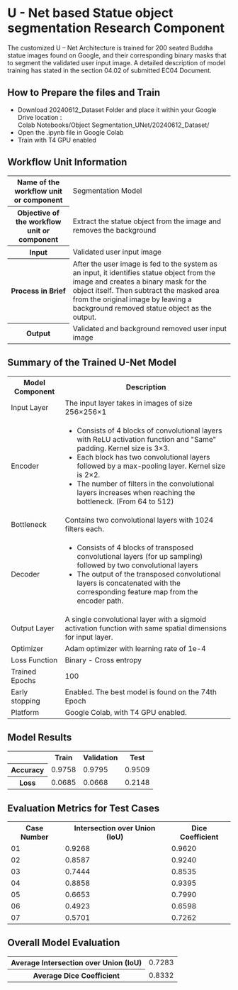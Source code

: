<h1>U - Net based Statue object segmentation Research Component</h1>

<p>The customized U – Net Architecture is trained for 200 seated Buddha statue images found on Google, and their corresponding binary masks that to segment the validated user input image. A detailed description of model training has stated in the section 04.02 of submitted EC04 Document.</p>

<h2>How to Prepare the files and Train</h2>
<ul>
  <li>Download 20240612_Dataset Folder and place it within your Google Drive location : <br>Colab Notebooks/Object Segmentation_UNet/20240612_Dataset/</li>
  <li>Open the .ipynb file in Google Colab</li>
  <li>Train with T4 GPU enabled</li>
</ul>

<h2>Workflow Unit Information</h2>

<table>
    <tr>
        <th>Name of the workflow unit or component</th>
        <td>Segmentation Model</td>
    </tr>
    <tr>
        <th>Objective of the workflow unit or component</th>
        <td>Extract the statue object from the image and removes the background</td>
    </tr>
    <tr>
        <th>Input</th>
        <td>Validated user input image</td>
    </tr>
    <tr>
        <th>Process in Brief</th>
        <td>After the user image is fed to the system as an input, it identifies statue object from the image and creates a binary mask for the object itself. Then subtract the masked area from the original image by leaving a background removed statue object as the output.</td>
    </tr>
    <tr>
        <th>Output</th>
        <td>Validated and background removed user input image</td>
    </tr>
</table>

<h2>Summary of the Trained U-Net Model</h2>

<table>
    <tr>
        <th>Model Component</th>
        <th>Description</th>
    </tr>
    <tr>
        <td>Input Layer</td>
        <td>The input layer takes in images of size 256×256×1</td>
    </tr>
    <tr>
        <td>Encoder</td>
        <td>
            <ul>
                <li>Consists of 4 blocks of convolutional layers with ReLU activation function and "Same" padding. Kernel size is 3×3.</li>
                <li>Each block has two convolutional layers followed by a max-pooling layer. Kernel size is 2×2.</li>
                <li>The number of filters in the convolutional layers increases when reaching the bottleneck. (From 64 to 512)</li>
            </ul>
        </td>
    </tr>
    <tr>
        <td>Bottleneck</td>
        <td>Contains two convolutional layers with 1024 filters each.</td>
    </tr>
    <tr>
        <td>Decoder</td>
        <td>
            <ul>
                <li>Consists of 4 blocks of transposed convolutional layers (for up sampling) followed by two convolutional layers</li>
                <li>The output of the transposed convolutional layers is concatenated with the corresponding feature map from the encoder path.</li>
            </ul>
        </td>
    </tr>
    <tr>
        <td>Output Layer</td>
        <td>A single convolutional layer with a sigmoid activation function with same spatial dimensions for input layer.</td>
    </tr>
    <tr>
        <td>Optimizer</td>
        <td>Adam optimizer with learning rate of 1e-4</td>
    </tr>
    <tr>
        <td>Loss Function</td>
        <td>Binary - Cross entropy</td>
    </tr>
    <tr>
        <td>Trained Epochs</td>
        <td>100</td>
    </tr>
    <tr>
        <td>Early stopping</td>
        <td>Enabled. The best model is found on the 74th Epoch</td>
    </tr>
    <tr>
        <td>Platform</td>
        <td>Google Colab, with T4 GPU enabled.</td>
    </tr>
</table>

<h2>Model Results</h2>

<table>
    <tr>
        <th></th>
        <th>Train</th>
        <th>Validation</th>
        <th>Test</th>
    </tr>
    <tr>
        <th>Accuracy</th>
        <td>0.9758</td>
        <td>0.9795</td>
        <td>0.9509</td>
    </tr>
    <tr>
        <th>Loss</th>
        <td>0.0685</td>
        <td>0.0668</td>
        <td>0.2148</td>
    </tr>
</table>

<h2>Evaluation Metrics for Test Cases</h2>

<table>
    <tr>
        <th>Case Number</th>
        <th>Intersection over Union (IoU)</th>
        <th>Dice Coefficient</th>
    </tr>
    <tr>
        <td>01</td>
        <td>0.9268</td>
        <td>0.9620</td>
    </tr>
    <tr>
        <td>02</td>
        <td>0.8587</td>
        <td>0.9240</td>
    </tr>
    <tr>
        <td>03</td>
        <td>0.7444</td>
        <td>0.8535</td>
    </tr>
    <tr>
        <td>04</td>
        <td>0.8858</td>
        <td>0.9395</td>
    </tr>
    <tr>
        <td>05</td>
        <td>0.6653</td>
        <td>0.7990</td>
    </tr>
    <tr>
        <td>06</td>
        <td>0.4923</td>
        <td>0.6598</td>
    </tr>
    <tr>
        <td>07</td>
        <td>0.5701</td>
        <td>0.7262</td>
    </tr>
</table>

<h2>Overall Model Evaluation</h2>

<table>
    <tr>
        <th>Average Intersection over Union (IoU)</th>
        <td>0.7283</td>
    </tr>
    <tr>
        <th>Average Dice Coefficient</th>
        <td>0.8332</td>
    </tr>
</table>
